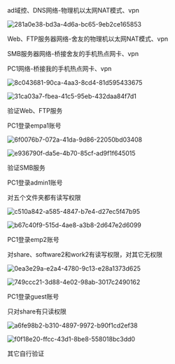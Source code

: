 ad域控、DNS网络-物理机以太网NAT模式、vpn

![281a0e38-bd3a-4d6a-bc65-9eb2ce165853](file:///C:/Typedown/281a0e38-bd3a-4d6a-bc65-9eb2ce165853.png)



Web、FTP服务器网络-舍友的物理机以太网NAT模式、vpn





SMB服务器网络-桥接舍友的手机热点网卡、vpn





PC1网络-桥接我的手机热点网卡、vpn

![8c043681-90ca-4aa3-8cd4-81d595433675](file:///C:/Typedown/8c043681-90ca-4aa3-8cd4-81d595433675.png)

![31ca03a7-fbea-41c5-95eb-432daa84f7d1](file:///C:/Typedown/31ca03a7-fbea-41c5-95eb-432daa84f7d1.png)







验证Web、FTP服务



PC1登录empa1账号

![6f0076b7-072a-41da-9d86-22050bd03408](file:///C:/Typedown/6f0076b7-072a-41da-9d86-22050bd03408.png)

![e936790f-da5e-4b70-85cf-ad9f1f645015](file:///C:/Typedown/e936790f-da5e-4b70-85cf-ad9f1f645015.png)









验证SMB服务

PC1登录admin1账号

对五个文件夹都有读写权限

![c510a842-a585-4847-b7e4-d27ec5f47b95](file:///C:/Typedown/c510a842-a585-4847-b7e4-d27ec5f47b95.png)

![b67c40f9-515d-4ae8-a3b8-2d647e2d6099](file:///C:/Typedown/b67c40f9-515d-4ae8-a3b8-2d647e2d6099.png)





PC1登录emp2账号

对share、software2和work2有读写权限，对其它无权限

![0ea3e29a-e2a4-4780-9c13-e28a1373d625](file:///C:/Typedown/0ea3e29a-e2a4-4780-9c13-e28a1373d625.png)

![749ccc21-3d88-4e02-98ab-3017c2490162](file:///C:/Typedown/749ccc21-3d88-4e02-98ab-3017c2490162.png)



PC1登录guest账号

只对share有只读权限

![a6fe98b2-b310-4897-9972-b90f1cd2ef38](file:///C:/Typedown/a6fe98b2-b310-4897-9972-b90f1cd2ef38.png)

![f0f18e20-ffcc-43d1-8be8-558018bc3dd0](file:///C:/Typedown/f0f18e20-ffcc-43d1-8be8-558018bc3dd0.png)





其它自行验证
